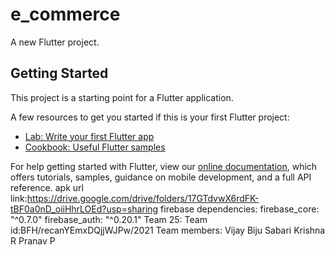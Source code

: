 # e_commerce

A new Flutter project.

## Getting Started

This project is a starting point for a Flutter application.

A few resources to get you started if this is your first Flutter project:

- [Lab: Write your first Flutter app](https://flutter.dev/docs/get-started/codelab)
- [Cookbook: Useful Flutter samples](https://flutter.dev/docs/cookbook)

For help getting started with Flutter, view our
[online documentation](https://flutter.dev/docs), which offers tutorials,
samples, guidance on mobile development, and a full API reference.
apk url link:https://drive.google.com/drive/folders/17GTdvwX6rdFK-tBF0a0nD_oiiHhrLOEd?usp=sharing
firebase dependencies:
  firebase_core: "^0.7.0"
  firebase_auth: "^0.20.1"
Team 25:
Team id:BFH/recanYEmxDQjjWJPw/2021
Team members:
Vijay Biju
Sabari Krishna R
Pranav P
